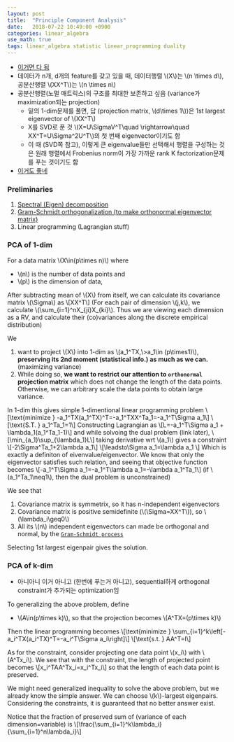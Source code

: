 ```yaml
---
layout: post
title:  "Principle Component Analysis"
date:   2018-07-22 10:49:00 +0900
categories: linear_algebra
use_math: true
tags: linear_algebra statistic linear_programming duality
---
```


- <a href="https://stats.stackexchange.com/questions/134282/relationship-between-svd-and-pca-how-to-use-svd-to-perform-pca" target="_blank">이거면 다 됨</a>
- 데이터가 n개, d개의 feature를 갖고 있을 때, 데이터행렬 \\(X\\)는 \\(n \times d\\), 공분산행렬 \\(XX^T\\)는 \\(n \times n\\)
- 공분산행렬(노멀 매트릭스)의 구조를 최대한 보존하고 싶음 (variance가 maximization되는 projection)
    - 밑의 1-dim문제를 풀면, 답 (projection matrix, \\(d\times 1\\))은 1st largest eigenvector of \\(XX^T\\)
    - X를 SVD로 푼 것 \\(X=U\SigmaV^T\quad \rightarrow\quad XX^T=U\Sigma^2U^T\\)의 첫 번째 eigenvector이기도 함
    - 이 때 (SVD쪽 참고), 이렇게 큰 eigenvalue들만 선택해서 행렬을 구성하는 것은 원래 행렬에서 Frobenius norm이 가장 가까운 rank K factorization문제를 푸는 것이기도 함 
- <a href="https://stats.stackexchange.com/questions/10251/what-is-the-objective-function-of-pca?noredirect=1&lq=1" target="_blank">이거도 좋네</a>

### Preliminaries

1. <a href="{{site.url}}/linear_algebra/2018/05/19/hermit-mat-and-spectral-theorem.html" target="_blank">Spectral (Eigen) decomposition</a>
2. <a href="{{site.url}}/linear_algebra/2018/05/15/orthonormal-basis.html">Gram-Schmidt orthogonalization (to make orthonormal eigenvector matrix)</a>
3. Linear programming (Lagrangian stuff)


### PCA of 1-dim
For a data matrix \\(X\in(p\times n)\\) where 
* \\(n\\) is the number of data points and 
* \\(p\\) is the dimension of data,

After subtracting mean of \\(X\\) from itself, we can calculate its covariance matrix \\(\Sigma\\) as
\\[XX^T\\]
(For each pair of dimension \\(j,k\\), we calculate \\(\sum\_\{i=1\}^nX\_\{ji\}X\_\{ki\}\\). Thus we are viewing each dimension as a RV, and calculate their (co)variances along the discrete empirical distribution)

We 
1. want to project \\(X\\) into 1-dim as \\(a_1^TX,\\>a_1\in (p\times1)\\), __preserving its 2nd moment (statistical info.) as much as we can.__ (maximizing variance)
2. While doing so, __we want to restrict our attention to `orthonormal` projection matrix__ which does not change the length of the data points. Otherwise, we can arbitrary scale the data points to obtain large variance.  

In 1-dim this gives simple 1-dimentional linear programming problem
\\[\text\{minimize \} -a_1^TX(a_1^TX)^T=-a_1^TXX^Ta_1=-a_1^T\Sigma a_1\\]
\\[\text\{S.T. \} a\_1^Ta\_1=1\\]
Constructing Lagrangian as
\\[L=-a_1^T\Sigma a_1 + \lambda\_1(a\_1^Ta\_1-1)\\]
and while solvoing the dual problem (link later),
\\[\min\_\{a\_1\}\sup\_\{\lambda_1\}L\\]
taking derivative wrt \\(a_1\\) gives a constraint 
\\[-2\Sigma^Ta_1+2\lambda a_1\\]
\\[\leadsto\Sigma a_1=\lambda a_1 \\]
Which is exactly a definiton of eivenvalue/eigenvector. We know that only the eigenvector satisfies such relation, and seeing that objective function becomes
\\[-a_1^T\Sigma a_1=-a\_1^T\lambda a\_1=-\lambda a_1^Ta_1\\]
(if \\(a_1^Ta_1\neq1\\), then the dual problem is unconstrained)  

We see that
1. Covariance matrix is symmetrix, so it has n-independent eigenvectors
2. Covariance matrix is positive semidefinite (\\(\Sigma=XX^T\\)), so \\(\lambda\_i\geq0\\)
3. All its \\(n\\) independent eigenvectors can made be orthogonal and normal, by the <a href="{{site.url}}/linear_algebra/2018/05/15/orthonormal-basis.html">`Gram-Schmidt process`</a>

Selecting 1st largest eigenpair gives the solution.

### PCA of k-dim
- 아니아니 이거 아니고 (한번에 푸는거 아니고), sequential하게 orthogonal constraint가 추가되는 optimization임


To generalizing the above problem, define
* \\(A\in(p\times k)\\), so that the projection becomes \\(A^TX=(p\times k)\\)

Then the linear programming becomes
\\[\text\{minimize \} \sum\_\{i=1\}^k\left[-a_i^TX(a_i^TX)^T=-a_i^T\Sigma a_i\right]\\]
\\[\text\{s.t. \} AA^T=I\\]

As for the constraint, consider projecting one data point \\(x_i\\) with \\(A^Tx_i\\). We see that with the constraint, the length of projected point becomes
\\[x_i^TAA^Tx_i=x_i^Tx_i\\]
so that the length of each data point is preserved.

We might need generalized inequality to solve the above problem, but we already know the simple answer. We can choose \\(k\\)-largest eigenpairs. Considering the constraints, it is guaranteed that no better answer exist.

Notice that the fraction of preserved sum of (variance of each dimension=variable) is
\\[\frac\{\sum\_\{i=1\}^k\lambda_i\}\{\sum\_\{i=1\}^n\lambda_i\}\\]